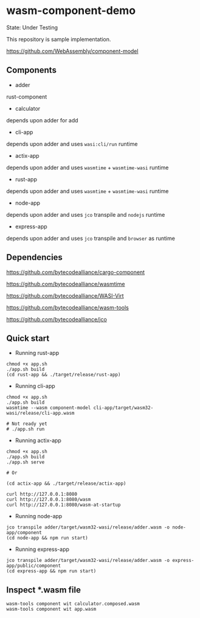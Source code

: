 # wasm-component-demo

State: Under Testing

This repository is sample implementation.

https://github.com/WebAssembly/component-model


## Components

- adder

rust-component

- calculator

depends upon adder for add

- cli-app

depends upon adder and uses `wasi:cli/run` runtime

- actix-app

depends upon adder and uses `wasmtime` + `wasmtime-wasi` runtime

- rust-app

depends upon adder and uses `wasmtime` + `wasmtime-wasi` runtime

- node-app

depends upon adder and uses `jco` transpile and `nodejs` runtime

- express-app

depends upon adder and uses `jco` transpile and `browser` as runtime


## Dependencies

https://github.com/bytecodealliance/cargo-component

https://github.com/bytecodealliance/wasmtime

https://github.com/bytecodealliance/WASI-Virt

https://github.com/bytecodealliance/wasm-tools

https://github.com/bytecodealliance/jco


## Quick start

- Running rust-app

```console
chmod +x app.sh
./app.sh build
(cd rust-app && ./target/release/rust-app)
```

- Running cli-app

```console
chmod +x app.sh
./app.sh build
wasmtime --wasm component-model cli-app/target/wasm32-wasi/release/cli-app.wasm

# Not ready yet
# ./app.sh run
```

- Running actix-app

```console
chmod +x app.sh
./app.sh build
./app.sh serve

# Or

(cd actix-app && ./target/release/actix-app)
```

```console
curl http://127.0.0.1:8080
curl http://127.0.0.1:8080/wasm
curl http://127.0.0.1:8080/wasm-at-startup
```

- Running node-app

```console
jco transpile adder/target/wasm32-wasi/release/adder.wasm -o node-app/component
(cd node-app && npm run start)
```

- Running express-app

```console
jco transpile adder/target/wasm32-wasi/release/adder.wasm -o express-app/public/component
(cd express-app && npm run start)
```

## Inspect *.wasm file

```console
wasm-tools component wit calculator.composed.wasm
wasm-tools component wit app.wasm
```
